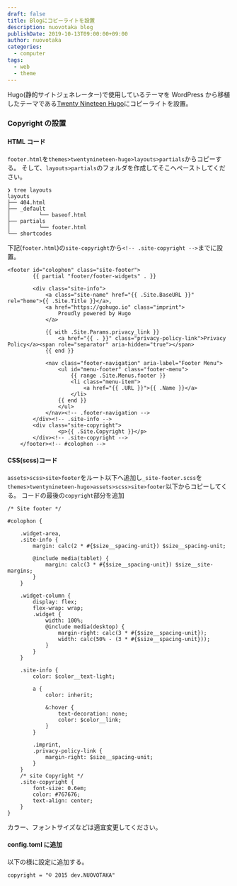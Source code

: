 ```yaml
---
draft: false
title: Blogにコピーライトを設置
description: nuovotaka blog
publishDate: 2019-10-13T09:00:00+09:00
author: nuovotaka
categories:
  - computer
tags:
  - web
  - theme
---
```


Hugo(静的サイトジェネレーター)で使用しているテーマを WordPress から移植したテーマである[Twenty Nineteen Hugo](https://themes.gohugo.io/twentynineteen-hugo/)にコピーライトを設置。

### Copyright の設置

#### HTML コード

`footer.html`を`themes>twentynineteen-hugo>layouts>partials`からコピーする。
そして、`layouts>partials`のフォルダを作成してそこへペーストしてください。

```
❯ tree layouts
layouts
├── 404.html
├── _default
│         └── baseof.html
├── partials
│         └── footer.html
└── shortcodes
```

下記(`footer.html`)の`site-copyright`から`<!-- .site-copyright -->`までに設置。

```
<footer id="colophon" class="site-footer">
		{{ partial "footer/footer-widgets" . }}

		<div class="site-info">
			<a class="site-name" href="{{ .Site.BaseURL }}" rel="home">{{ .Site.Title }}</a>,
			<a href="https://gohugo.io" class="imprint">
				Proudly powered by Hugo
			</a>

			{{ with .Site.Params.privacy_link }}
				<a href="{{ . }}" class="privacy-policy-link">Privacy Policy</a><span role="separator" aria-hidden="true"></span>
			{{ end }}

			<nav class="footer-navigation" aria-label="Footer Menu">
				<ul id="menu-footer" class="footer-menu">
					{{ range .Site.Menus.footer }}
					<li class="menu-item">
						<a href="{{ .URL }}">{{ .Name }}</a>
					</li>
				{{ end }}
				</ul>
			</nav><!-- .footer-navigation -->
		</div><!-- .site-info -->
		<div class="site-copyright">
				<p>{{ .Site.Copyright }}</p>
		</div><!-- .site-copyright -->
	</footer><!-- #colophon -->

```

#### CSS(scss)コード

`assets>scss>site>footer`をルート以下へ追加し`_site-footer.scss`を`themes>twentynineteen-hugo>assets>scss>site>footer`以下からコピーしてくる。
コードの最後の`copyright`部分を追加

```
/* Site footer */

#colophon {

	.widget-area,
	.site-info {
		margin: calc(2 * #{$size__spacing-unit}) $size__spacing-unit;

		@include media(tablet) {
			margin: calc(3 * #{$size__spacing-unit}) $size__site-margins;
		}
	}

	.widget-column {
		display: flex;
		flex-wrap: wrap;
		.widget {
			width: 100%;
			@include media(desktop) {
				margin-right: calc(3 * #{$size__spacing-unit});
				width: calc(50% - (3 * #{$size__spacing-unit}));
			}
		}
	}

	.site-info {
		color: $color__text-light;

		a {
			color: inherit;

			&:hover {
				text-decoration: none;
				color: $color__link;
			}
		}

		.imprint,
		.privacy-policy-link {
			margin-right: $size__spacing-unit;
		}
	}
	/* site Copyright */
	.site-copyright {
		font-size: 0.6em;
		color: #767676;
		text-align: center;
	}
}

```

カラー、フォントサイズなどは適宜変更してください。

#### config.toml に追加

以下の様に設定に追加する。

```
copyright = "© 2015 dev.NUOVOTAKA"
```
